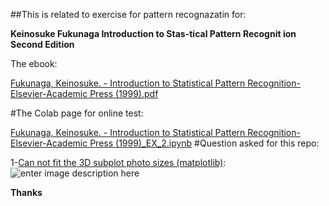 ##This is related to exercise for pattern recognazatin for:

**Keinosuke Fukunaga Introduction to Stas-tical Pattern Recognit ion Second Edition**


The ebook:

[Fukunaga, Keinosuke. - Introduction to Statistical Pattern Recognition-Elsevier-Academic Press (1999).pdf](https://github.com/So-AI-love/academic-courses-Pattern-Recognition/blob/main/Fukunaga%2C%20Keinosuke.%20-%20Introduction%20to%20Statistical%20Pattern%20Recognition-Elsevier-Academic%20Press%20(1999).pdf)


#The Colab page for online test:

[Fukunaga, Keinosuke. - Introduction to Statistical Pattern Recognition-Elsevier-Academic Press (1999)_EX_2.ipynb](https://github.com/So-AI-love/academic-courses-Pattern-Recognition/blob/main/Fukunaga%2C%20Keinosuke.%20-%20Introduction%20to%20Statistical%20Pattern%20Recognition-Elsevier-Academic%20Press%20(1999)_EX_2.ipynb)
#Question asked for this repo:

1-[Can not fit the 3D subplot photo sizes (matplotlib)](https://stackoverflow.com/questions/67034366/can-not-fit-the-3d-subplot-photo-sizes-matplotlib):
![enter image description here](https://i.stack.imgur.com/6DtxW.png)

**Thanks**
